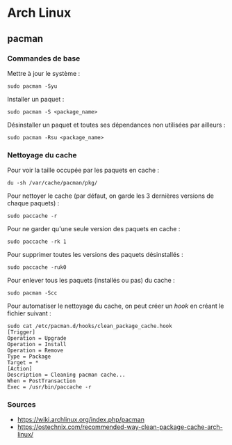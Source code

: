 # Arch Linux

## pacman

### Commandes de base

Mettre à jour le système :
```
sudo pacman -Syu
```

Installer un paquet :
```
sudo pacman -S <package_name>
```

Désinstaller un paquet et toutes ses dépendances non utilisées par ailleurs :
```
sudo pacman -Rsu <package_name>
```

### Nettoyage du cache

Pour voir la taille occupée par les paquets en cache :
```
du -sh /var/cache/pacman/pkg/
```

Pour nettoyer le cache (par défaut, on garde les 3 dernières versions de
chaque paquets) :
```
sudo paccache -r
```

Pour ne garder qu'une seule version des paquets en cache :
```
sudo paccache -rk 1
```

Pour supprimer toutes les versions des paquets désinstallés :
```
sudo paccache -ruk0
```

Pour enlever tous les paquets (installés ou pas) du cache :
```
sudo pacman -Scc
```

Pour automatiser le nettoyage du cache, on peut créer un *hook* en créant le
fichier suivant :
```
sudo cat /etc/pacman.d/hooks/clean_package_cache.hook
[Trigger]
Operation = Upgrade
Operation = Install
Operation = Remove
Type = Package
Target = *
[Action]
Description = Cleaning pacman cache...
When = PostTransaction
Exec = /usr/bin/paccache -r
```

### Sources

- <https://wiki.archlinux.org/index.php/pacman>
- <https://ostechnix.com/recommended-way-clean-package-cache-arch-linux/>
